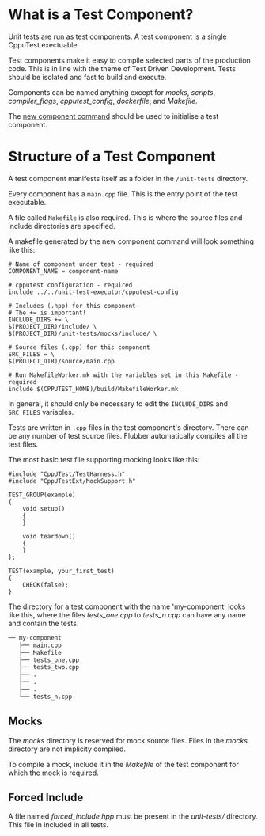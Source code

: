 # What is a Test Component?

Unit tests are run as test components.
A test component is a single CppuTest exectuable.

Test components make it easy to compile selected parts of the production code.
This is in line with the theme of Test Driven Development.
Tests should be isolated and fast to build and execute.

Components can be named anything except for _mocks_, _scripts_, _compiler_flags_, _cpputest_config_, _dockerfile_, and _Makefile_.

The [new component command](/command-reference#create-a-new-component) should be used to initialise a test component.

# Structure of a Test Component
A test component manifests itself as a folder in the `/unit-tests` directory.

Every component has a `main.cpp` file.
This is the entry point of the test executable.

A file called `Makefile` is also required.
This is where the source files and include directories are specified.

A makefile generated by the new component command will look something like this:
```make
# Name of component under test - required
COMPONENT_NAME = component-name

# cpputest configuration - required
include ../../unit-test-executor/cpputest-config

# Includes (.hpp) for this component
# The += is important!
INCLUDE_DIRS += \
$(PROJECT_DIR)/include/ \
$(PROJECT_DIR)/unit-tests/mocks/include/ \

# Source files (.cpp) for this component
SRC_FILES = \
$(PROJECT_DIR)/source/main.cpp

# Run MakefileWorker.mk with the variables set in this Makefile - required
include $(CPPUTEST_HOME)/build/MakefileWorker.mk
```

In general, it should only be necessary to edit the `INCLUDE_DIRS` and `SRC_FILES` variables.

Tests are written in `.cpp` files in the test component's directory.
There can be any number of test source files.
Flubber automatically compiles all the test files.

The most basic test file supporting mocking looks like this:
```
#include "CppUTest/TestHarness.h"
#include "CppUTestExt/MockSupport.h"

TEST_GROUP(example)
{
    void setup()
    {
    }

    void teardown()
    {
    }
};

TEST(example, your_first_test)
{
    CHECK(false);
}
```

The directory for a test component with the name 'my-component' looks like this, where the files *tests_one.cpp* to *tests_n.cpp* can have any name and contain the tests.
```bash
── my-component
   ├── main.cpp
   ├── Makefile
   ├── tests_one.cpp
   ├── tests_two.cpp
   ├── .
   ├── .
   ├── .
   └── tests_n.cpp
```


## Mocks
The *mocks* directory is reserved for mock source files.
Files in the *mocks* directory are not implicity compiled.

To compile a mock, include it in the *Makefile* of the test component for which
the mock is required.

## Forced Include
A file named *forced_include.hpp* must be present in the *unit-tests/* directory.
This file in included in all tests.
